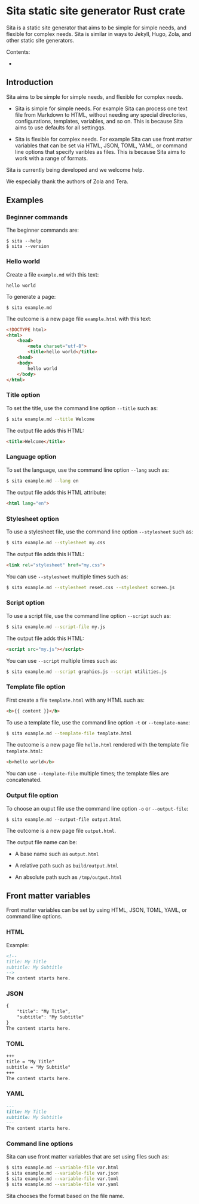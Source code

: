 # Sita static site generator Rust crate

Sita is a static site generator that aims to be simple for simple needs, and flexible for complex needs. Sita is similar in ways to Jekyll, Hugo, Zola, and other static site generators.

Contents:

* [](#)


## Introduction


Sita aims to be simple for simple needs, and flexible for complex needs. 

* Sita is simple for simple needs. For example Sita can process one text file
  from Markdown to HTML, without needing any special directories,
  configurations, templates, variables, and so on. This is because Sita aims to
  use defaults for all settingqs.

* Sita is flexible for complex needs. For example Sita can use front matter
  variables that can be set via HTML, JSON, TOML, YAML, or command line options
  that specify varibles as files. This is because Sita aims to work with a range
  of formats.

Sita is currently being developed and we welcome help.

We especially thank the authors of Zola and Tera.


## Examples


### Beginner commands

The beginner commands are:

```
$ sita --help
$ sita --version
```


### Hello world

Create a file `example.md` with this text:

```
hello world
```

To generate a page:

```
$ sita example.md
```

The outcome is a new page file `example.html` with this text:

```html
<!DOCTYPE html>
<html>
    <head>
        <meta charset="utf-8">
        <title>hello world</title>
    <head>
    <body>
        hello world
    </body>
</html>
```


### Title option

To set the title, use the command line option `--title` such as:

```sh
$ sita example.md --title Welcome
```

The output file adds this HTML:

```html
<title>Welcome</title>
```


### Language option

To set the language, use the command line option `--lang` such as:

```sh
$ sita example.md --lang en
```

The output file adds this HTML attribute:

```html
<html lang="en">
```


### Stylesheet option

To use a stylesheet file, use the command line option `--stylesheet` such as:

```sh
$ sita example.md --stylesheet my.css
```

The output file adds this HTML:

```html
<link rel="stylesheet" href="my.css">
```

You can use `--stylesheet` multiple times such as:

```sh
$ sita example.md --stylesheet reset.css --stylesheet screen.js
```


### Script option

To use a script file, use the command line option `--script` such as:

```sh
$ sita example.md --script-file my.js
```

The output file adds this HTML:

```html
<script src="my.js"></script>
```

You can use `--script` multiple times such as:

```sh
$ sita example.md --script graphics.js --script utilities.js
```


### Template file option

First create a file `template.html` with any HTML such as:

```html
<b>{{ content }}</b>
```

To use a template file, use the command line option `-t` or `--template-name`:

```sh
$ sita example.md --template-file template.html
```

The outcome is a new page file `hello.html` rendered with the template file `template.html`:

```html
<b>hello world</b>
```

You can use `--template-file` multiple times; the template files are concatenated.


### Output file option

To choose an ouput file use the command line option `-o` or `--output-file`:

```
$ sita example.md --output-file output.html
```

The outcome is a new page file `output.html`.

The output file name can be:

  * A base name such as `output.html`

  * A relative path such as `build/output.html` 

  * An absolute path such as `/tmp/output.html`


## Front matter variables

Front matter variables can be set by using HTML, JSON, TOML, YAML, or command line options.


### HTML

Example:

```md
<!--
title: My Title
subtitle: My Subtitle
-->
The content starts here.
```


### JSON

```md
{
    "title": "My Title",
    "subtitle": "My Subtitle"
}
The content starts here.
```


### TOML

```md
+++
title = "My Title"
subtitle = "My Subtitle"
+++
The content starts here.
```


### YAML

```md
---
title: My Title
subtitle: My Subtitle
---
The content starts here.
```


### Command line options

Sita can use front matter variables that are set using files such as:

```sh
$ sita example.md --variable-file var.html
$ sita example.md --variable-file var.json
$ sita example.md --variable-file var.toml
$ sita example.md --variable-file var.yaml
```

Sita chooses the format based on the file name.
